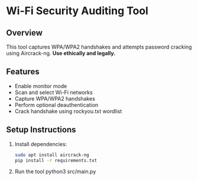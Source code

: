 # Wi-Fi Security Auditing Tool

## Overview
This tool captures WPA/WPA2 handshakes and attempts password cracking using Aircrack-ng. **Use ethically and legally.**

## Features
- Enable monitor mode
- Scan and select Wi-Fi networks
- Capture WPA/WPA2 handshakes
- Perform optional deauthentication
- Crack handshake using rockyou.txt wordlist

## Setup Instructions
1. Install dependencies:
   ```bash
   sudo apt install aircrack-ng
   pip install -r requirements.txt

2. Run the tool
   python3 src/main.py

